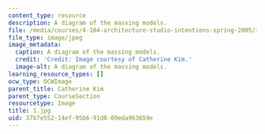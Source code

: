 ```yaml
---
content_type: resource
description: A diagram of the massing models.
file: /media/courses/4-104-architecture-studio-intentions-spring-2005/37b7e55214ef95b691d809eda963659e_1.jpg
file_type: image/jpeg
image_metadata:
  caption: A diagram of the massing models.
  credit: 'Credit: Image courtesy of Catherine Kim.'
  image-alt: A diagram of the massing models.
learning_resource_types: []
ocw_type: OCWImage
parent_title: Catherine Kim
parent_type: CourseSection
resourcetype: Image
title: 1.jpg
uid: 37b7e552-14ef-95b6-91d8-09eda963659e
---
```


